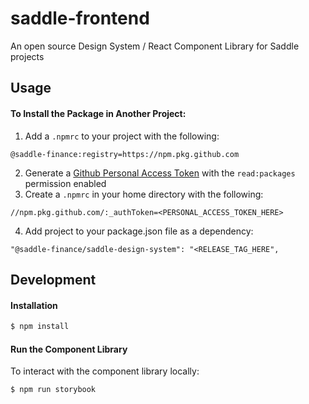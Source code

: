 # saddle-frontend

An open source Design System / React Component Library for Saddle projects

## Usage
#### To Install the Package in Another Project:
1. Add a `.npmrc` to your project with the following:
```
@saddle-finance:registry=https://npm.pkg.github.com
```
2. Generate a [Github Personal Access Token](https://github.com/settings/token) with the `read:packages` permission enabled
3. Create a `.npmrc` in your home directory with the following:
```
//npm.pkg.github.com/:_authToken=<PERSONAL_ACCESS_TOKEN_HERE>
```
4. Add project to your package.json file as a dependency:
```
"@saddle-finance/saddle-design-system": "<RELEASE_TAG_HERE",
```

## Development
#### Installation
```bash
$ npm install
```

#### Run the Component Library
To interact with the component library locally:
```bash
$ npm run storybook
```
